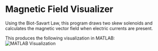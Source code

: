 # Magnetic Field Visualizer

Using the Biot-Savart Law, this program draws two skew solenoids and calculates the magnetic vector field when electric currents are present.

This produces the following visualization in MATLAB:
![MATLAB Visualization](https://github.com/ryli123/SPH4U0/Lab%20Finals/4/Magnetic%20Field%Visualizer/ohyeah.png)
